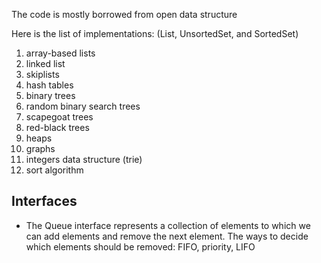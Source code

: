 The code is mostly borrowed from open data structure

Here is the list of implementations: (List, UnsortedSet, and SortedSet)

1. array-based lists
2. linked list
3. skiplists
4. hash tables
5. binary trees
6. random binary search trees
7. scapegoat trees
8. red-black trees
9. heaps
10. graphs
11. integers data structure (trie)
12. sort algorithm

## Interfaces 

- The Queue interface represents a collection of elements to which we can add elements and remove the next element. The ways to decide which elements should be removed: FIFO, priority, LIFO